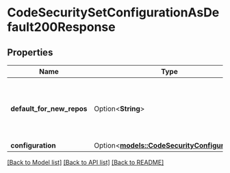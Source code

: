 # CodeSecuritySetConfigurationAsDefault200Response

## Properties

Name | Type | Description | Notes
------------ | ------------- | ------------- | -------------
**default_for_new_repos** | Option<**String**> | Specifies which types of repository this security configuration is applied to by default. | [optional]
**configuration** | Option<[**models::CodeSecurityConfiguration**](code-security-configuration.md)> |  | [optional]

[[Back to Model list]](../README.md#documentation-for-models) [[Back to API list]](../README.md#documentation-for-api-endpoints) [[Back to README]](../README.md)


